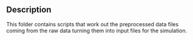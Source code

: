 ## Description

This folder contains scripts that work out the preprocessed data files coming from the raw data turning them into
input files for the simulation.
